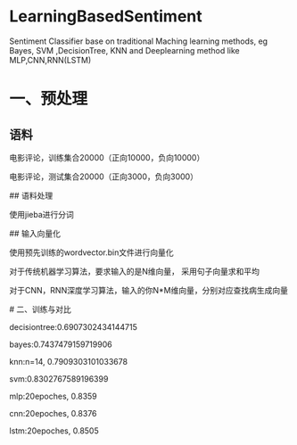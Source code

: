# LearningBasedSentiment
Sentiment Classifier base on traditional Maching learning methods, eg Bayes, SVM ,DecisionTree, KNN and Deeplearning method like MLP,CNN,RNN(LSTM)

# 一、预处理
## 语料
<p>电影评论，训练集合20000（正向10000，负向10000）</p>
<p>电影评论，测试集合20000（正向3000，负向3000）</p>
## 语料处理
<p>使用jieba进行分词</p>
## 输入向量化
<p>使用预先训练的wordvector.bin文件进行向量化</p>
<p>对于传统机器学习算法，要求输入的是N维向量， 采用句子向量求和平均</p>
<p>对于CNN，RNN深度学习算法，输入的你N*M维向量，分别对应查找病生成向量</p>
# 二、训练与对比
<p>decisiontree:0.6907302434144715</p>
<p>bayes:0.7437479159719906</p>
<p>knn:n=14, 0.7909303101033678</p>
<p>svm:0.8302767589196399</p>
<p>mlp:20epoches, 0.8359</p>
<p>cnn:20epoches, 0.8376</p>
<p>lstm:20epoches, 0.8505</p>
